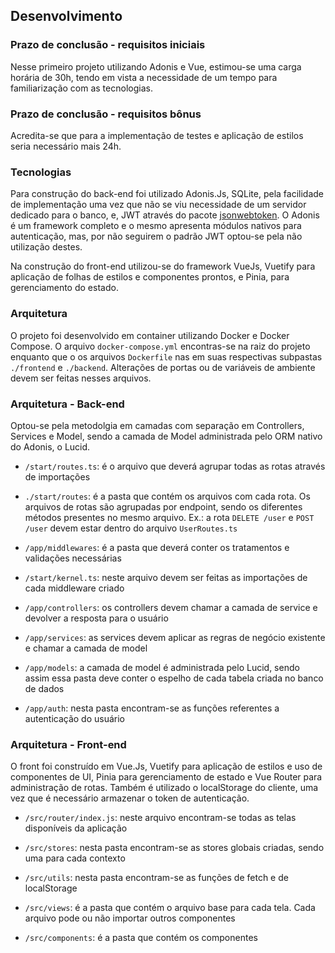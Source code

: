## Desenvolvimento

### Prazo de conclusão - requisitos iniciais
Nesse primeiro projeto utilizando Adonis e Vue, estimou-se uma carga horária de 30h, tendo em vista a necessidade de um tempo para familiarização com as tecnologias.

### Prazo de conclusão - requisitos bônus
Acredita-se que para a implementação de testes e aplicação de estilos seria necessário mais 24h.

### Tecnologias

Para construção do back-end foi utilizado Adonis.Js, SQLite, pela facilidade de implementação uma vez que não se viu necessidade de um servidor dedicado para o banco, e, JWT através do pacote [jsonwebtoken](https://www.npmjs.com/package/jsonwebtoken). O Adonis é um framework completo e o mesmo apresenta módulos nativos para autenticação, mas, por não seguirem o padrão JWT optou-se pela não utilização destes.

Na construção do front-end utilizou-se do framework VueJs, Vuetify para aplicação de folhas de estilos e componentes prontos, e Pinia, para gerenciamento do estado.

### Arquitetura

O projeto foi desenvolvido em container utilizando Docker e Docker Compose. O arquivo `docker-compose.yml` encontras-se na raiz do projeto enquanto que o os arquivos `Dockerfile` nas em suas respectivas subpastas `./frontend` e `./backend`. Alterações de portas ou de variáveis de ambiente devem ser feitas nesses arquivos.

### Arquitetura - Back-end

Optou-se pela metodolgia em camadas com separação em Controllers, Services e Model, sendo a camada de Model administrada pelo ORM nativo do Adonis, o Lucid.

- `/start/routes.ts`: é o arquivo que deverá agrupar todas as rotas através de importações

- `./start/routes`: é a pasta que contém os arquivos com cada rota. Os arquivos de rotas são agrupadas por endpoint, sendo os diferentes métodos presentes no mesmo arquivo. Ex.: a rota `DELETE /user` e `POST /user` devem estar dentro do arquivo `UserRoutes.ts`

- `/app/middlewares`: é a pasta que deverá conter os tratamentos e validações necessárias

- `/start/kernel.ts`: neste arquivo devem ser feitas as importações de cada middleware criado

- `/app/controllers`: os controllers devem chamar a camada de service e devolver a resposta para o usuário

- `/app/services`: as services devem aplicar as regras de negócio existente e chamar a camada de model

- `/app/models`: a camada de model é administrada pelo Lucid, sendo assim essa pasta deve conter o espelho de cada tabela criada no banco de dados

- `/app/auth`: nesta pasta encontram-se as funções referentes a autenticação do usuário

### Arquitetura - Front-end

O front foi construído em Vue.Js, Vuetify para aplicação de estilos e uso de componentes de UI, Pinia para gerenciamento de estado e Vue Router para administração de rotas. Também é utilizado o localStorage do cliente, uma vez que é necessário armazenar o token de autenticação.

- `/src/router/index.js`: neste arquivo encontram-se todas as telas disponíveis da aplicação

- `/src/stores`: nesta pasta encontram-se as stores globais criadas, sendo uma para cada contexto

- `/src/utils`: nesta pasta encontram-se as funções de fetch e de localStorage

- `/src/views`: é a pasta que contém o arquivo base para cada tela. Cada arquivo pode ou não importar outros componentes

- `/src/components`: é a pasta que contém os componentes
